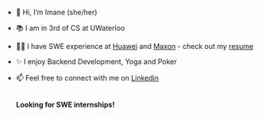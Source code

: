 * 👋 Hi, I’m Imane (she/her)
* 📚 I am in 3rd of CS at UWaterloo
* 👩‍💻 I have SWE experience at <a href="https://www.huawei.com/ca/">Huawei</a> and <a href="https://www.maxon.net/en/">Maxon</a> - check out my <a href="https://github.com/EnamiYa/Resume/blob/main/imane_yacoubi.pdf">resume</a>
* ✨ I enjoy Backend Development, Yoga and Poker
* 📫 Feel free to connect with me on <a href="https://www.linkedin.com/in/iyacoubi/" >Linkedin</a>
  <br>
  <br>
  
  <strong>
     Looking for SWE internships!
  </strong>
